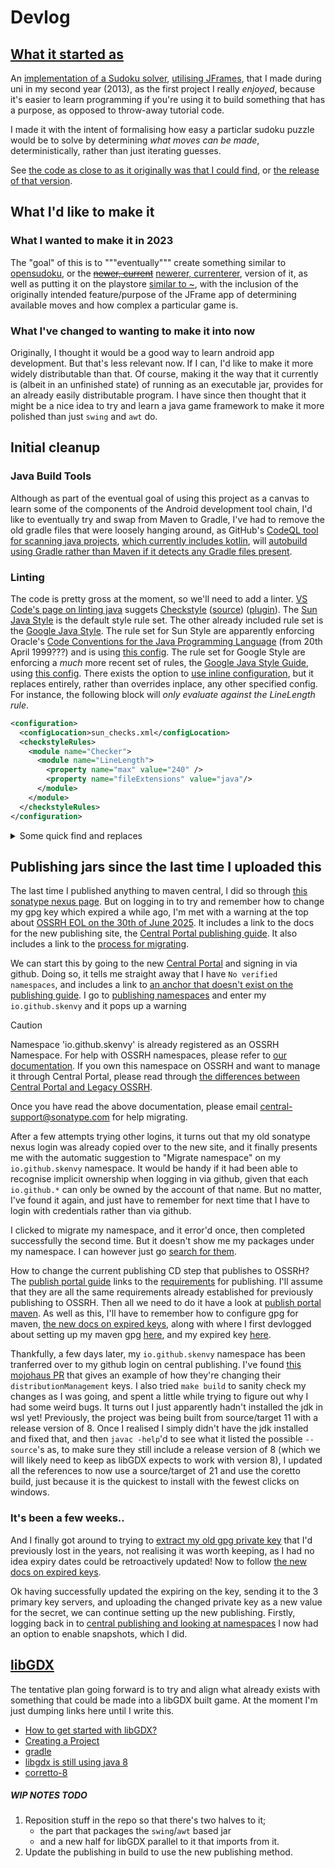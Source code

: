 # Devlog
## [What it started as](https://github.com/Skenvy/Sudoku/releases/tag/v0.0.0)
An [implementation of a Sudoku solver](https://github.com/Skenvy/Sudoku/blob/v0.0.0/Sudoku/APP/src/main/java/com/skenvy/sudoku/sudoku.java), [utilising JFrames](https://github.com/Skenvy/Sudoku/blob/v0.0.0/Sudoku/GUI/src/main/java/com/skenvy/sudokuGUI/sudokuGUI.java), that I made during uni in my second year (2013), as the first project I really _enjoyed_, because it's easier to learn programming if you're using it to build something that has a purpose, as opposed to throw-away tutorial code.

I made it with the intent of formalising how easy a particlar sudoku puzzle would be to solve by determining _what moves can be made_, deterministically, rather than just iterating guesses.

See [the code as close to as it originally was that I could find](https://github.com/Skenvy/Sudoku/tree/v0.0.0), or [the release of that version](https://github.com/Skenvy/Sudoku/releases/tag/v0.0.0).

## What I'd like to make it
### What I wanted to make it in 2023
The "goal" of this is to """eventually""" create something similar to [opensudoku](https://github.com/romario333/opensudoku), or the ~~[newer, current](https://github.com/ogarcia/opensudoku)~~ [newerer, currenterer](https://gitlab.com/opensudoku/opensudoku), version of it, as well as putting it on the playstore [similar to ~](https://play.google.com/store/apps/details?id=org.moire.opensudoku), with the inclusion of the originally intended feature/purpose of the JFrame app of determining available moves and how complex a particular game is.
### What I've changed to wanting to make it into now
Originally, I thought it would be a good way to learn android app development. But that's less relevant now. If I can, I'd like to make it more widely distributable than that. Of course, making it the way that it currently is (albeit in an unfinished state) of running as an executable jar, provides for an already easily distributable program. I have since then thought that it might be a nice idea to try and learn a java game framework to make it more polished than just `swing` and `awt` do.

## Initial cleanup
### Java Build Tools
Although as part of the eventual goal of using this project as a canvas to learn some of the components of the Android development tool chain, I'd like to eventually try and swap from Maven to Gradle, I've had to remove the old gradle files that were loosely hanging around, as GitHub's [CodeQL tool for scanning java projects](https://codeql.github.com/docs/codeql-overview/supported-languages-and-frameworks/#), [which currently includes kotlin](https://docs.github.com/en/code-security/code-scanning/automatically-scanning-your-code-for-vulnerabilities-and-errors/customizing-code-scanning#changing-the-languages-that-are-analyzed), will [autobuild using Gradle rather than Maven if it detects any Gradle files present](https://docs.github.com/en/code-security/code-scanning/automatically-scanning-your-code-for-vulnerabilities-and-errors/configuring-the-codeql-workflow-for-compiled-languages#java--and-kotlin).
### Linting
The code is pretty gross at the moment, so we'll need to add a linter. [VS Code's page on linting java](https://code.visualstudio.com/docs/java/java-linting) suggets [Checkstyle](https://checkstyle.sourceforge.io/) ([source](https://github.com/checkstyle/checkstyle)) ([plugin](https://maven.apache.org/plugins/maven-checkstyle-plugin/index.html)). The [Sun Java Style](https://checkstyle.org/sun_style.html) is the default style rule set. The other already included rule set is the [Google Java Style](https://checkstyle.org/google_style.html). The rule set for Sun Style are apparently enforcing Oracle's [Code Conventions for the Java Programming Language](https://www.oracle.com/java/technologies/javase/codeconventions-contents.html) (from 20th April 1999???) and is using [this config](https://github.com/checkstyle/checkstyle/blob/master/src/main/resources/sun_checks.xml). The rule set for Google Style are enforcing a _much_ more recent set of rules, the [Google Java Style Guide](https://google.github.io/styleguide/javaguide.html), using [this config](https://github.com/checkstyle/checkstyle/blob/master/src/main/resources/google_checks.xml). There exists the option to [use inline configuration](https://maven.apache.org/plugins/maven-checkstyle-plugin/examples/inline-checker-config.html), but it replaces entirely, rather than overrides inplace, any other specified config. For instance, the following block will _only evaluate against the LineLength rule_.
```xml
<configuration>
  <configLocation>sun_checks.xml</configLocation>
  <checkstyleRules>
    <module name="Checker">
      <module name="LineLength">
        <property name="max" value="240" />
        <property name="fileExtensions" value="java"/>
      </module>
    </module>
  </checkstyleRules>
</configuration>
```
<details>
<summary>Some quick find and replaces</summary>

Although Google's style appears more readily meaningful, the `sun_checks.xml` option yields around 3300-ish errors, as opposed to `google_checks.xml` which only yields around 6700-ish _warnings_, but no errors. If we want to actually override the settings provided, we'll need to copy one of the existing rule sets and edit it and check it in.
### Some quick find and replaces
A lot of the 3300-ish errors (according to the `sun_checks.xml`) are very similar. What are some quick find and replaces?
* Replace `){` with `) {`
* Replace `for(` with `for (`
* Add spaces around single `+` operators
    * Replace `(?<=[^\+ ])\+(?=[^\+])` with ` +`
    * Replace `(?<=[^\+])\+(?=[^\+ ])` with `+ `
    * Fix a whoopsie by replacing `\+ =` with `+=`
* Replace `\t` (tab) with "`    `" (four spaces)
* Halve all leading spaces indentation; (spaces followed by a letter, right curly, forward slash, or space and asterisk)
    * Replace `^ {4}(?=[\w}/]|( \*))` with "`  `" (two spaces)
    * Replace `^ {8}(?=[\w}/]|( \*))` with "`    `" (four spaces)
    * _etc._ (up to `^ {56}(?=[\w}/]|( \*))` with 28 spaces, apparently)
* Chomp all only whitespace lines;
    * Replace `^\s*$` with nothing.
* Replace `/\*\*\*` with `/**`
* Replace `if\(` with `if (`
* Use `(?<!\/\*|\/|^ |^   )\*` to find `*` that aren't part of some Javadoc's left most `*`;
    * Negates `^\s+\/**` and `^\s+*`
    * Fixed length `(?<!...)` only
        * Knowing we only have `^\s+*` at one or three indents.
* Add spaces around single `-` operators
    * Replace `(?<=[^- ])-(?=[^-=])` with ` -`
    * Replace `(?<=[^-])-(?=[^- =])` with `- `
* Add spaces around single `*` operators
    * Replace `(?<=[^/\* ])\*(?=[^/\*=])` with ` *`
    * Replace `(?<=[^/\*])\*(?=[^/\* =])` with `* `
* Add spaces around single `/` operators
    * Replace `(?<=[^/ \*])/(?=[^/\*])` with ` /`
    * Replace `(?<=[^/\*])/(?=[^/ \*])` with `/ `
* Replace `(?<! )&&` with ` &&`
* Replace `&&(?! )` with `&& `

</details>

## Publishing jars since the last time I uploaded this
The last time I published anything to maven central, I did so through [this sonatype nexus page](https://s01.oss.sonatype.org/). But on logging in to try and remember how to change my gpg key which expired a while ago, I'm met with a warning at the top about [OSSRH EOL on the 30th of June 2025](https://central.sonatype.org/news/20250326_ossrh_sunset/). It includes a link to the docs for the new publishing site, the [Central Portal publishing guide](https://central.sonatype.org/publish/publish-portal-guide/). It also includes a link to the [process for migrating](https://central.sonatype.org/faq/what-is-different-between-central-portal-and-legacy-ossrh/#process-to-migrate).

We can start this by going to the new [Central Portal](https://central.sonatype.com/) and signing in via github. Doing so, it tells me straight away that I have `No verified namespaces`, and includes a link to [an anchor that doesn't exist on the publishing guide](https://central.sonatype.org/publish/publish-portal-guide/#why-do-i-need-to-prove-domain-ownership-and-how-do-i-do-it). I go to [publishing namespaces](https://central.sonatype.com/publishing/namespaces) and enter my `io.github.skenvy` and it pops up a warning
> [!CAUTION]
> Namespace 'io.github.skenvy' is already registered as an OSSRH Namespace.
> For help with OSSRH namespaces, please refer to [our documentation](https://central.sonatype.org/publish-ea/publish-ea-guide/#existing-ossrh-namespaces). If you own this namespace on OSSRH and want to manage it through Central Portal, please read through [the differences between Central Portal and Legacy OSSRH](https://central.sonatype.org/faq/what-is-different-between-central-portal-and-legacy-ossrh/).
> 
> Once you have read the above documentation, please email [central-support@sonatype.com](mailto:central-support@sonatype.com) for help migrating.

After a few attempts trying other logins, it turns out that my old sonatype nexus login was already copied over to the new site, and it finally presents me with the automatic suggestion to "Migrate namespace" on my `io.github.skenvy` namespace. It would be handy if it had been able to recognise implicit ownership when logging in via github, given that each `io.github.*` can only be owned by the account of that name. But no matter, I've found it again, and just have to remember for next time that I have to login with credentials rather than via github.

I clicked to migrate my namespace, and it error'd once, then completed successfully the second time. But it doesn't show me my packages under my namespace. I can however just go [search for them](https://central.sonatype.com/search?namespace=io.github.skenvy).

How to change the current publishing CD step that publishes to OSSRH? The [publish portal guide](https://central.sonatype.org/publish/publish-portal-guide/#component-validation) links to the [requirements](https://central.sonatype.org/publish/requirements/) for publishing. I'll assume that they are all the same requirements already established for previously publishing to OSSRH. Then all we need to do it have a look at [publish portal maven](https://central.sonatype.org/publish/publish-portal-maven/). As well as this, I'll have to remember how to configure gpg for maven, [the new docs on expired keys](https://central.sonatype.org/publish/requirements/gpg/#dealing-with-expired-keys), along with where I first devlogged about setting up my maven gpg [here](https://github.com/Skenvy/Collatz/blob/main/java/devlog.md#:~:text=set%20up%20a%20gpg%20key%20for%20sonatype), and my expired key [here](https://keyserver.ubuntu.com/pks/lookup?search=F398EA6448A7708EAABBB0DEC203EA8449D06C1B&fingerprint=on&op=index).

Thankfully, a few days later, my `io.github.skenvy` namespace has been tranferred over to my github login on central publishing. I've found [this mojohaus PR](https://github.com/mojohaus/mojo-parent/pull/616) that gives an example of how they're changing their `distributionManagement` keys.
I also tried `make build` to sanity check my changes as I was going, and spent a little while trying to figure out why I had some weird bugs. It turns out I just apparently hadn't installed the jdk in wsl yet! Previously, the project was being built from source/target 11 with a release version of 8. Once I realised I simply didn't have the jdk installed and fixed that, and then `javac -help`'d to see what it listed the possible `--source`'s as, to make sure they still include a release version of 8 (which we will likely need to keep as libGDX expects to work with version 8), I updated all the references to now use a source/target of 21 and use the coretto build, just because it is the quickest to install with the fewest clicks on windows.

### It's been a few weeks..
And I finally got around to trying to [extract my old gpg private key](https://gist.github.com/Skenvy/53fcc12ad15f4c10b653eb4711facc64) that I'd previously lost in the years, not realising it was worth keeping, as I had no idea expiry dates could be retroactively updated! Now to follow [the new docs on expired keys](https://central.sonatype.org/publish/requirements/gpg/#dealing-with-expired-keys).

Ok having successfully updated the expiring on the key, sending it to the 3 primary key servers, and uploading the changed private key as a new value for the secret, we can continue setting up the new publishing. Firstly, logging back in to [central publishing and looking at namespaces](https://central.sonatype.com/publishing/namespaces) I now had an option to enable snapshots, which I did.

## [libGDX](https://libgdx.com/)
The tentative plan going forward is to try and align what already exists with something that could be made into a libGDX built game.
At the moment I'm just dumping links here until I write this.
* [How to get started with libGDX?](https://libgdx.com/dev/#how-to-get-started-with-libgdx)
* [Creating a Project](https://libgdx.com/wiki/start/project-generation)
* [gradle](https://gradle.org/)
* [libgdx is still using java 8](https://github.com/libgdx/gdx-liftoff/blob/v1.13.5.0/build.gradle#L33-L34)
* [corretto-8](https://docs.aws.amazon.com/corretto/latest/corretto-8-ug/downloads-list.html)

##### WIP NOTES TODO
1. Reposition stuff in the repo so that there's two halves to it;
    * the part that packages the `swing`/`awt` based jar
    * and a new half for libGDX parallel to it that imports from it.
1. Update the publishing in build to use the new publishing method.
